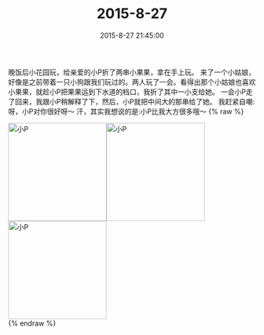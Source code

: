 ﻿---
title: 2015-8-27
date: 2015-8-27 21:45:00
tags:
categories: 妈妈
---
晚饭后小花园玩，给亲爱的小P折了两串小果果，拿在手上玩。
来了一个小姑娘，好像是之前带着一只小狗跟我们玩过的。两人玩了一会。看得出那个小姑娘也喜欢小果果，就趁小P把果果运到下水道的档口，我折了其中一小支给她。
一会小P走了回来，我跟小P稍解释了下，然后，小P就把中间大的那串给了她。
我赶紧自嘲:
呀，小P对你很好呀～
汗，其实我想说的是:小P比我大方很多哦～
{% raw %}
<div style="width:500 px">
<div style="float:left; width:100 px"><img src="/2015-8-27-2/微信图片_20171011153332.jpg" width="200" alt="小P"></div>
<div style="float:left; width:100 px"><img src="/2015-8-27-2/微信图片_20171011153346.jpg" width="200" alt="小P"></div>
<div style="float:left; width:100 px"><img src="/2015-8-27-2/微信图片_20171011153357.jpg" width="200" alt="小P"></div>
<div style="clear:both"></div>
</div>
{% endraw %}